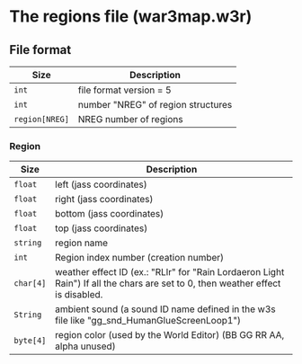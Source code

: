 # The regions file (war3map.w3r)

## File format
| Size | Description |
|-----|------|
| `int` | file format version = 5 |
| `int` | number "NREG" of region structures |
| `region[NREG]` | NREG number of regions |

### Region
| Size | Description |
|-----|------|
| `float` | left (jass coordinates) |
| `float` | right (jass coordinates) |
| `float` | bottom (jass coordinates) |
| `float` | top (jass coordinates) |
| `string` | region name |
| `int` | Region index number (creation number) |
| `char[4]` | weather effect ID (ex.: "RLlr" for "Rain Lordaeron Light Rain") If all the chars are set to 0, then weather effect is disabled. |
| `String` | ambient sound (a sound ID name defined in the w3s file like "gg_snd_HumanGlueScreenLoop1") |
| `byte[4]` | region color (used by the World Editor) (BB GG RR AA, alpha unused) |

